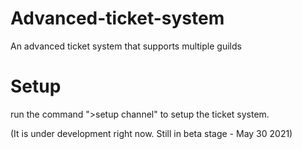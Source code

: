 # Advanced-ticket-system
An advanced ticket system that supports multiple guilds

# Setup
run the command ">setup channel" to setup the ticket system.

(It is under development right now. Still in beta stage - May 30 2021)
